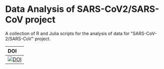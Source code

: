 # Data Analysis of SARS-CoV2/SARS-CoV project

A collection of R and Julia scripts for the analysis of data for "SARS-CoV-2/SARS-CoV" project.

| DOI |
|:----|
| [![DOI](https://zenodo.org/badge/339024228.svg)](https://zenodo.org/badge/latestdoi/339024228) |
